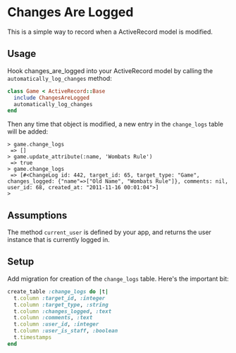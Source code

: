Changes Are Logged
==================

This is a simple way to record when a ActiveRecord model is modified.

## Usage

Hook changes_are_logged into your ActiveRecord model by calling the `automatically_log_changes` method:

```ruby
class Game < ActiveRecord::Base
  include ChangesAreLogged
  automatically_log_changes
end
```

Then any time that object is modified, a new entry in the `change_logs` table will be added:

```
> game.change_logs
 => []
> game.update_attribute(:name, 'Wombats Rule')
 => true
> game.change_logs
 => [#<ChangeLog id: 442, target_id: 65, target_type: "Game", changes_logged: {"name"=>["Old Name", "Wombats Rule"]}, comments: nil, user_id: 68, created_at: "2011-11-16 00:01:04">]
>
```

## Assumptions

The method `current_user` is defined by your app, and returns the user instance that is currently logged in.

## Setup

Add migration for creation of the `change_logs` table. Here's the important bit:

```ruby
create_table :change_logs do |t|
  t.column :target_id, :integer
  t.column :target_type, :string
  t.column :changes_logged, :text
  t.column :comments, :text
  t.column :user_id, :integer
  t.column :user_is_staff, :boolean
  t.timestamps
end
```
